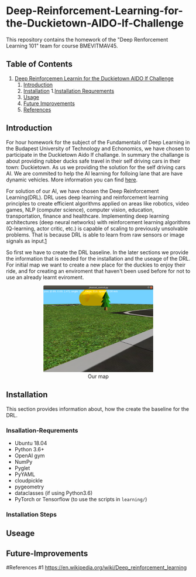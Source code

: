 # Deep-Reinforcement-Learning-for-the-Duckietown-AIDO-lf-Challenge

This repository contains the homework of the "Deep Renforcement Learning 101" team for course BMEVITMAV45.

## Table of Contents
1. [Deep Reinforcemen Learnin for the Duckietown AIDO lf  Challenge](#Deep-Reinforcement-Learning-for-the-Duckietown-AIDO-lf-Challenge)
    1. [Introduction](#Introduction)
    2. [Installation](#Installation)
        1.[Installation Requrements](#Insallation-Requrements)
    3. [Usage](#Usage)
    4. [Future Improvements](#Future-Improvements)
    5. [References](#References)

## Introduction
For hour homework for the subject of the Fundamentals of Deep Learning in the Budapest University of Technology and Echonomics, we have chosen to participate in the Duckietown Aido lf challange. In summary the challange is about providing rubber ducks safe travel in their self driving cars in their town: Duckietown. As us we providing the solution for the self driving cars AI. We are commited to help the AI learning for folloing lane that are have dynamic vehicles. More information you can find [here](https://www.duckietown.org/research/ai-driving-olympics). 
 
For solution of our AI, we have chosen the Deep Reinforcement Learning(DRL). DRL uses deep learning and reinforcement learning principles to create efficient algorithms applied on areas like robotics, video games, NLP (computer science), computer vision, education, transportation, finance and healthcare. Implementing deep learning architectures (deep neural networks) with reinforcement learning algorithms (Q-learning, actor critic, etc.) is capable of scaling to previously unsolvable problems. That is because DRL is able to learn from raw sensors or image signals as input.[1](#1)



So first we have to create the DRL baseline.
In the later sections we provide the information that is needed for the installation and the useage of the DRL.
For initial map we want to create a new place for the duckies to enjoy their ride, and for creating an enviroment that haven't been used before for not to use an already learnt eviroment.

<p align="center">
<img src="media/mymap.png" width="300px"><br>
Our map
</p>
 
## Installation

This section provides information about, how the create the baseline for the DRL.

### Insallation-Requrements

- Ubuntu 18.04
- Python 3.6+
- OpenAI gym
- NumPy
- Pyglet
- PyYAML
- cloudpickle
- pygeometry
- dataclasses (if using Python3.6)
- PyTorch or Tensorflow (to use the scripts in `learning/`)

### Installation Steps 



## Useage   

## Future-Improvements

#References
#1 https://en.wikipedia.org/wiki/Deep_reinforcement_learning
